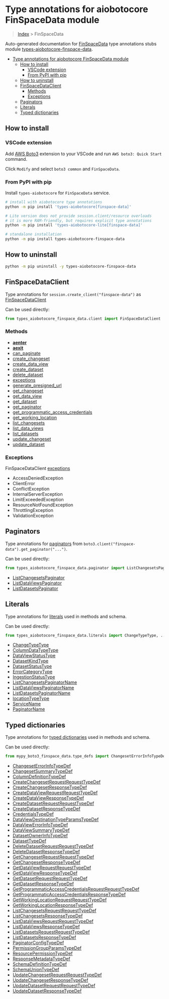 <a id="type-annotations-for-aiobotocore-finspacedata-module"></a>

# Type annotations for aiobotocore FinSpaceData module

> [Index](..) > FinSpaceData

Auto-generated documentation for
[FinSpaceData](https://boto3.amazonaws.com/v1/documentation/api/latest/reference/services/finspace-data.html#FinSpaceData)
type annotations stubs module
[types-aiobotocore-finspace-data](https://pypi.org/project/types-aiobotocore-finspace-data/).

- [Type annotations for aiobotocore FinSpaceData module](#type-annotations-for-aiobotocore-finspacedata-module)
  - [How to install](#how-to-install)
    - [VSCode extension](#vscode-extension)
    - [From PyPI with pip](#from-pypi-with-pip)
  - [How to uninstall](#how-to-uninstall)
  - [FinSpaceDataClient](#finspacedataclient)
    - [Methods](#methods)
    - [Exceptions](#exceptions)
  - [Paginators](#paginators)
  - [Literals](#literals)
  - [Typed dictionaries](#typed-dictionaries)

<a id="how-to-install"></a>

## How to install

<a id="vscode-extension"></a>

### VSCode extension

Add
[AWS Boto3](https://marketplace.visualstudio.com/items?itemName=Boto3typed.boto3-ide)
extension to your VSCode and run `AWS boto3: Quick Start` command.

Click `Modify` and select `boto3 common` and `FinSpaceData`.

<a id="from-pypi-with-pip"></a>

### From PyPI with pip

Install `types-aiobotocore` for `FinSpaceData` service.

```bash
# install with aiobotocore type annotations
python -m pip install 'types-aiobotocore[finspace-data]'

# Lite version does not provide session.client/resource overloads
# it is more RAM-friendly, but requires explicit type annotations
python -m pip install 'types-aiobotocore-lite[finspace-data]'

# standalone installation
python -m pip install types-aiobotocore-finspace-data
```

<a id="how-to-uninstall"></a>

## How to uninstall

```bash
python -m pip uninstall -y types-aiobotocore-finspace-data
```

<a id="finspacedataclient"></a>

## FinSpaceDataClient

Type annotations for `session.create_client("finspace-data")` as
[FinSpaceDataClient](./client.md)

Can be used directly:

```python
from types_aiobotocore_finspace_data.client import FinSpaceDataClient
```

<a id="methods"></a>

### Methods

- [__aenter__](./client.md#__aenter__)
- [__aexit__](./client.md#__aexit__)
- [can_paginate](./client.md#can_paginate)
- [create_changeset](./client.md#create_changeset)
- [create_data_view](./client.md#create_data_view)
- [create_dataset](./client.md#create_dataset)
- [delete_dataset](./client.md#delete_dataset)
- [exceptions](./client.md#exceptions)
- [generate_presigned_url](./client.md#generate_presigned_url)
- [get_changeset](./client.md#get_changeset)
- [get_data_view](./client.md#get_data_view)
- [get_dataset](./client.md#get_dataset)
- [get_paginator](./client.md#get_paginator)
- [get_programmatic_access_credentials](./client.md#get_programmatic_access_credentials)
- [get_working_location](./client.md#get_working_location)
- [list_changesets](./client.md#list_changesets)
- [list_data_views](./client.md#list_data_views)
- [list_datasets](./client.md#list_datasets)
- [update_changeset](./client.md#update_changeset)
- [update_dataset](./client.md#update_dataset)

<a id="exceptions"></a>

### Exceptions

FinSpaceDataClient [exceptions](./client.md#exceptions)

- AccessDeniedException
- ClientError
- ConflictException
- InternalServerException
- LimitExceededException
- ResourceNotFoundException
- ThrottlingException
- ValidationException

<a id="paginators"></a>

## Paginators

Type annotations for [paginators](./paginators.md) from
`boto3.client("finspace-data").get_paginator("...")`.

Can be used directly:

```python
from types_aiobotocore_finspace_data.paginator import ListChangesetsPaginator, ...
```

- [ListChangesetsPaginator](./paginators.md#listchangesetspaginator)
- [ListDataViewsPaginator](./paginators.md#listdataviewspaginator)
- [ListDatasetsPaginator](./paginators.md#listdatasetspaginator)

<a id="literals"></a>

## Literals

Type annotations for [literals](./literals.md) used in methods and schema.

Can be used directly:

```python
from types_aiobotocore_finspace_data.literals import ChangeTypeType, ...
```

- [ChangeTypeType](./literals.md#changetypetype)
- [ColumnDataTypeType](./literals.md#columndatatypetype)
- [DataViewStatusType](./literals.md#dataviewstatustype)
- [DatasetKindType](./literals.md#datasetkindtype)
- [DatasetStatusType](./literals.md#datasetstatustype)
- [ErrorCategoryType](./literals.md#errorcategorytype)
- [IngestionStatusType](./literals.md#ingestionstatustype)
- [ListChangesetsPaginatorName](./literals.md#listchangesetspaginatorname)
- [ListDataViewsPaginatorName](./literals.md#listdataviewspaginatorname)
- [ListDatasetsPaginatorName](./literals.md#listdatasetspaginatorname)
- [locationTypeType](./literals.md#locationtypetype)
- [ServiceName](./literals.md#servicename)
- [PaginatorName](./literals.md#paginatorname)

<a id="typed-dictionaries"></a>

## Typed dictionaries

Type annotations for [typed dictionaries](./type_defs.md) used in methods and
schema.

Can be used directly:

```python
from mypy_boto3_finspace_data.type_defs import ChangesetErrorInfoTypeDef, ...
```

- [ChangesetErrorInfoTypeDef](./type_defs.md#changeseterrorinfotypedef)
- [ChangesetSummaryTypeDef](./type_defs.md#changesetsummarytypedef)
- [ColumnDefinitionTypeDef](./type_defs.md#columndefinitiontypedef)
- [CreateChangesetRequestRequestTypeDef](./type_defs.md#createchangesetrequestrequesttypedef)
- [CreateChangesetResponseTypeDef](./type_defs.md#createchangesetresponsetypedef)
- [CreateDataViewRequestRequestTypeDef](./type_defs.md#createdataviewrequestrequesttypedef)
- [CreateDataViewResponseTypeDef](./type_defs.md#createdataviewresponsetypedef)
- [CreateDatasetRequestRequestTypeDef](./type_defs.md#createdatasetrequestrequesttypedef)
- [CreateDatasetResponseTypeDef](./type_defs.md#createdatasetresponsetypedef)
- [CredentialsTypeDef](./type_defs.md#credentialstypedef)
- [DataViewDestinationTypeParamsTypeDef](./type_defs.md#dataviewdestinationtypeparamstypedef)
- [DataViewErrorInfoTypeDef](./type_defs.md#dataviewerrorinfotypedef)
- [DataViewSummaryTypeDef](./type_defs.md#dataviewsummarytypedef)
- [DatasetOwnerInfoTypeDef](./type_defs.md#datasetownerinfotypedef)
- [DatasetTypeDef](./type_defs.md#datasettypedef)
- [DeleteDatasetRequestRequestTypeDef](./type_defs.md#deletedatasetrequestrequesttypedef)
- [DeleteDatasetResponseTypeDef](./type_defs.md#deletedatasetresponsetypedef)
- [GetChangesetRequestRequestTypeDef](./type_defs.md#getchangesetrequestrequesttypedef)
- [GetChangesetResponseTypeDef](./type_defs.md#getchangesetresponsetypedef)
- [GetDataViewRequestRequestTypeDef](./type_defs.md#getdataviewrequestrequesttypedef)
- [GetDataViewResponseTypeDef](./type_defs.md#getdataviewresponsetypedef)
- [GetDatasetRequestRequestTypeDef](./type_defs.md#getdatasetrequestrequesttypedef)
- [GetDatasetResponseTypeDef](./type_defs.md#getdatasetresponsetypedef)
- [GetProgrammaticAccessCredentialsRequestRequestTypeDef](./type_defs.md#getprogrammaticaccesscredentialsrequestrequesttypedef)
- [GetProgrammaticAccessCredentialsResponseTypeDef](./type_defs.md#getprogrammaticaccesscredentialsresponsetypedef)
- [GetWorkingLocationRequestRequestTypeDef](./type_defs.md#getworkinglocationrequestrequesttypedef)
- [GetWorkingLocationResponseTypeDef](./type_defs.md#getworkinglocationresponsetypedef)
- [ListChangesetsRequestRequestTypeDef](./type_defs.md#listchangesetsrequestrequesttypedef)
- [ListChangesetsResponseTypeDef](./type_defs.md#listchangesetsresponsetypedef)
- [ListDataViewsRequestRequestTypeDef](./type_defs.md#listdataviewsrequestrequesttypedef)
- [ListDataViewsResponseTypeDef](./type_defs.md#listdataviewsresponsetypedef)
- [ListDatasetsRequestRequestTypeDef](./type_defs.md#listdatasetsrequestrequesttypedef)
- [ListDatasetsResponseTypeDef](./type_defs.md#listdatasetsresponsetypedef)
- [PaginatorConfigTypeDef](./type_defs.md#paginatorconfigtypedef)
- [PermissionGroupParamsTypeDef](./type_defs.md#permissiongroupparamstypedef)
- [ResourcePermissionTypeDef](./type_defs.md#resourcepermissiontypedef)
- [ResponseMetadataTypeDef](./type_defs.md#responsemetadatatypedef)
- [SchemaDefinitionTypeDef](./type_defs.md#schemadefinitiontypedef)
- [SchemaUnionTypeDef](./type_defs.md#schemauniontypedef)
- [UpdateChangesetRequestRequestTypeDef](./type_defs.md#updatechangesetrequestrequesttypedef)
- [UpdateChangesetResponseTypeDef](./type_defs.md#updatechangesetresponsetypedef)
- [UpdateDatasetRequestRequestTypeDef](./type_defs.md#updatedatasetrequestrequesttypedef)
- [UpdateDatasetResponseTypeDef](./type_defs.md#updatedatasetresponsetypedef)

